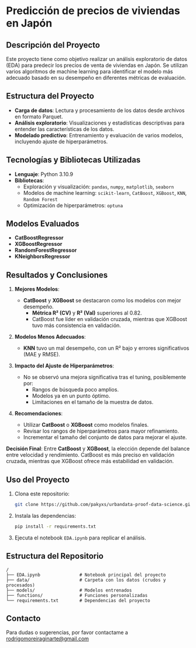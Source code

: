 # Predicción de precios de viviendas en Japón

## Descripción del Proyecto
Este proyecto tiene como objetivo realizar un análisis exploratorio de datos (EDA) para predecir los precios de venta de viviendas en Japón. Se utilizan varios algoritmos de machine learning para identificar el modelo más adecuado basado en su desempeño en diferentes métricas de evaluación.

## Estructura del Proyecto
- **Carga de datos**: Lectura y procesamiento de los datos desde archivos en formato Parquet.
- **Análisis exploratorio**: Visualizaciones y estadísticas descriptivas para entender las características de los datos.
- **Modelado predictivo**: Entrenamiento y evaluación de varios modelos, incluyendo ajuste de hiperparámetros.

## Tecnologías y Bibliotecas Utilizadas
- **Lenguaje**: Python 3.10.9
- **Bibliotecas**:
  - Exploración y visualización: `pandas`, `numpy`, `matplotlib`, `seaborn`
  - Modelos de machine learning: `scikit-learn`, `CatBoost`, `XGBoost`, `KNN`, `Random Forest`
  - Optimización de hiperparámetros: `optuna`

## Modelos Evaluados
- **CatBoostRegressor**
- **XGBoostRegressor**
- **RandomForestRegressor**
- **KNeighborsRegressor**

## Resultados y Conclusiones
1. **Mejores Modelos**:
   - **CatBoost** y **XGBoost** se destacaron como los modelos con mejor desempeño.
     - **Métrica R² (CV)** y **R² (Val)** superiores al 0.82.
     - CatBoost fue líder en validación cruzada, mientras que XGBoost tuvo más consistencia en validación.

2. **Modelos Menos Adecuados**:
   - **KNN** tuvo un mal desempeño, con un R² bajo y errores significativos (MAE y RMSE).

3. **Impacto del Ajuste de Hiperparámetros**:
   - No se observó una mejora significativa tras el tuning, posiblemente por:
     - Rangos de búsqueda poco amplios.
     - Modelos ya en un punto óptimo.
     - Limitaciones en el tamaño de la muestra de datos.

4. **Recomendaciones**:
   - Utilizar **CatBoost** o **XGBoost** como modelos finales.
   - Revisar los rangos de hiperparámetros para mayor refinamiento.
   - Incrementar el tamaño del conjunto de datos para mejorar el ajuste.

**Decisión Final**: Entre **CatBoost** y **XGBoost**, la elección depende del balance entre velocidad y rendimiento. CatBoost es más preciso en validación cruzada, mientras que XGBoost ofrece más estabilidad en validación.

## Uso del Proyecto
1. Clona este repositorio:
   ```bash
   git clone https://github.com/pakyxs/urbandata-proof-data-science.git
   ```
2. Instala las dependencias:
   ```bash
   pip install -r requirements.txt
   ```
3. Ejecuta el notebook `EDA.ipynb` para replicar el análisis.

## Estructura del Repositorio
```
/
├── EDA.ipynb               # Notebook principal del proyecto
├── data/                   # Carpeta con los datos (crudos y procesados)
├── models/                 # Modelos entrenados
├── functions/              # Funciones personalizadas
└── requirements.txt        # Dependencias del proyecto
```

## Contacto
Para dudas o sugerencias, por favor contactame a rodrigomoreiraginarte@gmail.com

